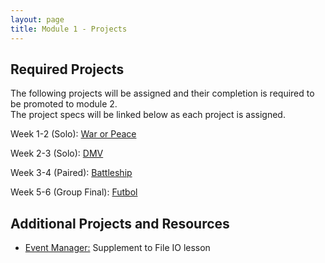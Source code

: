 ```yaml
---
layout: page
title: Module 1 - Projects
---
```


## Required Projects
The following projects will be assigned and their completion is required to be promoted to module 2.  
The project specs will be linked below as each project is assigned.


<!-- Week 1 (Ungraded): [Credit Check](./credit_check.markdown)-->
<!-- Alternate between Flash Cards and War or Peace for repeaters -->
<!-- Week 1-2 (Solo): [War or Peace](./war_or_peace/) [Flash Cards](./flashcards/) -->
Week 1-2 (Solo):  [War or Peace](./war_or_peace/)  
<!-- Week 2-3 (Solo): [DMV](./dmv/)  -->
Week 2-3 (Solo): [DMV](./dmv/)  
<!-- Option to add more advanced option with Connect Four as other pair project -->
<!-- Week 3-4 (Paired): [Battleship](./battleship/) -->
Week 3-4 (Paired): [Battleship](./battleship/)    
<!-- Week 4 Extra Time!: [Beat Box](./beat_box/)  -->
<!-- Week 5-6 (Group Final): TBD -->
Week 5-6 (Group Final): [Futbol](./futbol_pd/)  

## Additional Projects and Resources

- [Event Manager:](./event_manager.markdown) Supplement to File IO lesson
